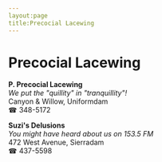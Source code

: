 ```yaml
---
layout:page
title:Precocial Lacewing
---
```

# Precocial Lacewing

**P. Precocial Lacewing**  
_We put the "quillity" in "tranquillity"!_  
Canyon & Willow, Uniformdam  
☎ 348-5172



**Suzi's Delusions**  
_You might have heard about us on 153.5 FM_  
472 West Avenue, Sierradam  
☎ 437-5598



